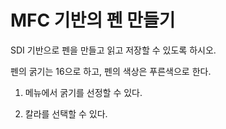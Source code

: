 # MFC 기반의 펜 만들기

SDI 기반으로 펜을 만들고 읽고 저장할 수 있도록 하시오.

펜의 굵기는 16으로 하고, 펜의 색상은 푸른색으로 한다.

1. 메뉴에서 굵기를 선정할 수 있다.




2. 칼라를 선택할 수 있다.


   
